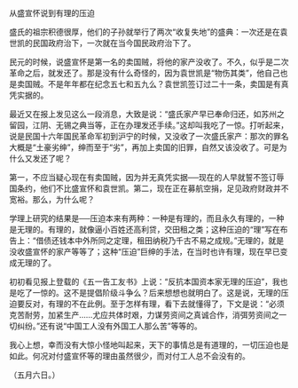 从盛宣怀说到有理的压迫

  

盛氏的祖宗积德很厚，他们的子孙就举行了两次“收复失地”的盛典：一次还是在袁世凯的民国政府治下，一次就在当今国民政府治下了。

民元的时候，说盛宣怀是第一名的卖国贼，将他的家产没收了。不久，似乎是二次革命之后，就发还了。那是没有什么奇怪的，因为袁世凯是“物伤其类”，他自己也是卖国贼。不是年年都在纪念五七和五九么？袁世凯签订过二十一条，卖国是有真凭实据的。

最近又在报上发见这么一段消息，大致是说：“盛氏家产早已奉命归还，如苏州之留园，江阴、无锡之典当等，正在办理发还手续。”这却叫我吃了一惊。打听起来，说是民国十六年国民革命军初到沪宁的时候，又没收了一次盛氏家产：那次的罪名大概是“土豪劣绅”，绅而至于“劣”，再加上卖国的旧罪，自然又该没收了。可是为什么又发还了呢？

第一，不应当疑心现在有卖国贼，因为并无真凭实据──现在的人早就誓不签订辱国条约，他们不比盛宣怀和袁世凯。第二，现在正在募航空捐，足见政府财政并不宽裕。那么，为什么呢？

学理上研究的结果是──压迫本来有两种：一种是有理的，而且永久有理的，一种是无理的。有理的，就像逼小百姓还高利贷，交田租之类；这种压迫的“理”写在布告上：“借债还钱本中外所同之定理，租田纳税乃千古不易之成规。”无理的，就是没收盛宣怀的家产等等了；这种“压迫”巨绅的手法，在当时也许有理，现在早已变成无理的了。

初初看见报上登载的《五一告工友书》上说：“反抗本国资本家无理的压迫”，我也是吃了一惊的。这不是提倡阶级斗争么？后来想想也就明白了。这是说，无理的压迫要反对，有理的不在此例。至于怎样有理，看下去就懂得了，下文是说：“必须克苦耐劳，加紧生产……尤应共体时艰，力谋劳资间之真诚合作，消弭劳资间之一切纠纷。”还有说“中国工人没有外国工人那么苦”等等的。

我心上想，幸而没有大惊小怪地叫起来，天下的事情总是有道理的，一切压迫也是如此。何况对付盛宣怀等的理由虽然很少，而对付工人总不会没有的。

  

（五月六日。）